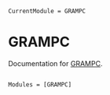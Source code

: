 ```@meta
CurrentModule = GRAMPC
```

# GRAMPC

Documentation for [GRAMPC](https://github.com/imciner2/GRAMPC.jl).

```@index
```

```@autodocs
Modules = [GRAMPC]
```
